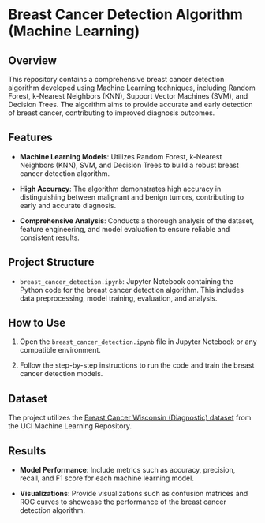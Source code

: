 # Breast Cancer Detection Algorithm (Machine Learning)

## Overview

This repository contains a comprehensive breast cancer detection algorithm developed using Machine Learning techniques, including Random Forest, k-Nearest Neighbors (KNN), Support Vector Machines (SVM), and Decision Trees. The algorithm aims to provide accurate and early detection of breast cancer, contributing to improved diagnosis outcomes.

## Features

- **Machine Learning Models**: Utilizes Random Forest, k-Nearest Neighbors (KNN), SVM, and Decision Trees to build a robust breast cancer detection algorithm.

- **High Accuracy**: The algorithm demonstrates high accuracy in distinguishing between malignant and benign tumors, contributing to early and accurate diagnosis.

- **Comprehensive Analysis**: Conducts a thorough analysis of the dataset, feature engineering, and model evaluation to ensure reliable and consistent results.

## Project Structure

- `breast_cancer_detection.ipynb`: Jupyter Notebook containing the Python code for the breast cancer detection algorithm. This includes data preprocessing, model training, evaluation, and analysis.

## How to Use

1. Open the `breast_cancer_detection.ipynb` file in Jupyter Notebook or any compatible environment.

2. Follow the step-by-step instructions to run the code and train the breast cancer detection models.

## Dataset

The project utilizes the [Breast Cancer Wisconsin (Diagnostic) dataset](https://archive.ics.uci.edu/ml/datasets/Breast+Cancer+Wisconsin+%28Diagnostic%29) from the UCI Machine Learning Repository.

## Results

- **Model Performance**: Include metrics such as accuracy, precision, recall, and F1 score for each machine learning model.

- **Visualizations**: Provide visualizations such as confusion matrices and ROC curves to showcase the performance of the breast cancer detection algorithm.

